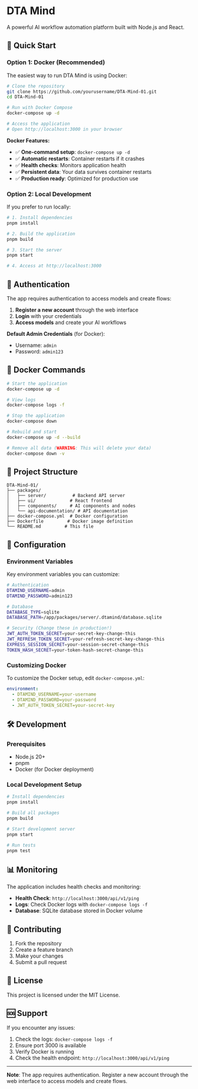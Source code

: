 # DTA Mind

A powerful AI workflow automation platform built with Node.js and React.

## 🚀 Quick Start

### Option 1: Docker (Recommended)

The easiest way to run DTA Mind is using Docker:

```bash
# Clone the repository
git clone https://github.com/yourusername/DTA-Mind-01.git
cd DTA-Mind-01

# Run with Docker Compose
docker-compose up -d

# Access the application
# Open http://localhost:3000 in your browser
```

**Docker Features:**
- ✅ **One-command setup**: `docker-compose up -d`
- ✅ **Automatic restarts**: Container restarts if it crashes
- ✅ **Health checks**: Monitors application health
- ✅ **Persistent data**: Your data survives container restarts
- ✅ **Production ready**: Optimized for production use

### Option 2: Local Development

If you prefer to run locally:

```bash
# 1. Install dependencies
pnpm install

# 2. Build the application
pnpm build

# 3. Start the server
pnpm start

# 4. Access at http://localhost:3000
```

## 🔐 Authentication

The app requires authentication to access models and create flows:

1. **Register a new account** through the web interface
2. **Login** with your credentials
3. **Access models** and create your AI workflows

**Default Admin Credentials** (for Docker):
- Username: `admin`
- Password: `admin123`

## 🐳 Docker Commands

```bash
# Start the application
docker-compose up -d

# View logs
docker-compose logs -f

# Stop the application
docker-compose down

# Rebuild and start
docker-compose up -d --build

# Remove all data (WARNING: This will delete your data)
docker-compose down -v
```

## 📁 Project Structure

```
DTA-Mind-01/
├── packages/
│   ├── server/          # Backend API server
│   ├── ui/             # React frontend
│   ├── components/     # AI components and nodes
│   └── api-documentation/ # API documentation
├── docker-compose.yml  # Docker configuration
├── Dockerfile         # Docker image definition
└── README.md         # This file
```

## 🔧 Configuration

### Environment Variables

Key environment variables you can customize:

```bash
# Authentication
DTAMIND_USERNAME=admin
DTAMIND_PASSWORD=admin123

# Database
DATABASE_TYPE=sqlite
DATABASE_PATH=/app/packages/server/.dtamind/database.sqlite

# Security (Change these in production!)
JWT_AUTH_TOKEN_SECRET=your-secret-key-change-this
JWT_REFRESH_TOKEN_SECRET=your-refresh-secret-key-change-this
EXPRESS_SESSION_SECRET=your-session-secret-change-this
TOKEN_HASH_SECRET=your-token-hash-secret-change-this
```

### Customizing Docker

To customize the Docker setup, edit `docker-compose.yml`:

```yaml
environment:
  - DTAMIND_USERNAME=your-username
  - DTAMIND_PASSWORD=your-password
  - JWT_AUTH_TOKEN_SECRET=your-secret-key
```

## 🛠️ Development

### Prerequisites

- Node.js 20+
- pnpm
- Docker (for Docker deployment)

### Local Development Setup

```bash
# Install dependencies
pnpm install

# Build all packages
pnpm build

# Start development server
pnpm start

# Run tests
pnpm test
```

## 📊 Monitoring

The application includes health checks and monitoring:

- **Health Check**: `http://localhost:3000/api/v1/ping`
- **Logs**: Check Docker logs with `docker-compose logs -f`
- **Database**: SQLite database stored in Docker volume

## 🤝 Contributing

1. Fork the repository
2. Create a feature branch
3. Make your changes
4. Submit a pull request

## 📄 License

This project is licensed under the MIT License.

## 🆘 Support

If you encounter any issues:

1. Check the logs: `docker-compose logs -f`
2. Ensure port 3000 is available
3. Verify Docker is running
4. Check the health endpoint: `http://localhost:3000/api/v1/ping`

---

**Note**: The app requires authentication. Register a new account through the web interface to access models and create flows. 
